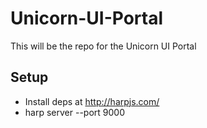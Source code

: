 Unicorn-UI-Portal
=================

This will be the repo for the Unicorn UI Portal

## Setup

* Install deps at http://harpjs.com/
* harp server --port 9000
